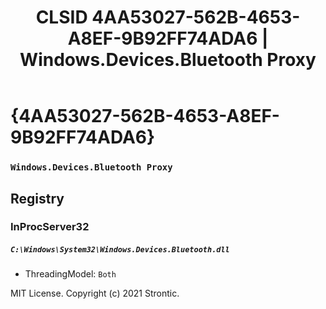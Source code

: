 ﻿---
title: "CLSID 4AA53027-562B-4653-A8EF-9B92FF74ADA6 | Windows.Devices.Bluetooth Proxy"
excerpt: What is COM-Object CLSID 4AA53027-562B-4653-A8EF-9B92FF74ADA6?
---

# {4AA53027-562B-4653-A8EF-9B92FF74ADA6}

### `Windows.Devices.Bluetooth Proxy`

## Registry


### InProcServer32

##### `C:\Windows\System32\Windows.Devices.Bluetooth.dll`
* ThreadingModel: `Both`

MIT License. Copyright (c) 2021 Strontic.


